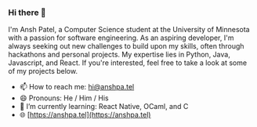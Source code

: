### Hi there 👋

I'm Ansh Patel, a Computer Science student at the University of Minnesota with a passion for software engineering. As an aspiring developer, I'm always seeking out new challenges to build upon my skills, often through hackathons and personal projects. My expertise lies in Python, Java, Javascript, and React. If you're interested, feel free to take a look at some of my projects below.

  - 📫 How to reach me: hi@anshpa.tel
  - 😄 Pronouns: He / Him / His
  - 🔭 I’m currently learning: React Native, OCaml, and C
  - 🌐 [https://anshpa.tel](https://anshpa.tel)

<!--
**anshpatelcs/anshpatelcs** is a ✨ _special_ ✨ repository because its `README.md` (this file) appears on your GitHub profile.

Here are some ideas to get you started:

- 🔭 I’m currently working on 
- 🌱 I’m currently learning ...
- 👯 I’m looking to collaborate on ...
- 🤔 I’m looking for help with ...
- 💬 Ask me about ...
- 📫 How to reach me: ...
- 😄 Pronouns: ...
- ⚡ Fun fact: ...
-->
